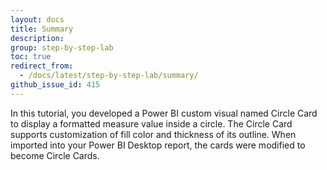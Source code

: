 ```yaml
---
layout: docs
title: Summary
description:
group: step-by-step-lab
toc: true
redirect_from:
  - /docs/latest/step-by-step-lab/summary/
github_issue_id: 415
---
```


In this tutorial, you developed a Power BI custom visual named Circle Card to display a formatted measure value inside a circle. The Circle Card supports customization of fill color and thickness of its outline.
When imported into your Power BI Desktop report, the cards were modified to become Circle Cards.